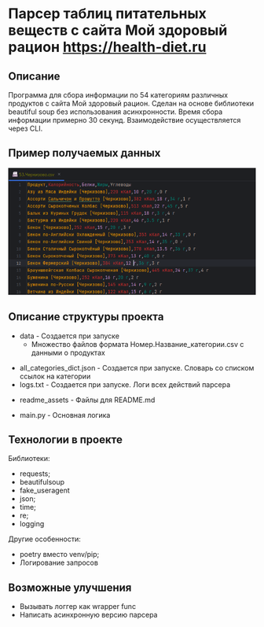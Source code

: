 # Парсер таблиц питательных веществ с сайта Мой здоровый рацион https://health-diet.ru

## Описание
Программа для сбора информации по 54 категориям различных продуктов с сайта Мой здоровый рацион. Сделан на основе
библиотеки beautiful soup без использования асинхронности. Время сбора информации примерно 30 секунд. Взаимодействие
осуществляется через CLI.

## Пример получаемых данных
![usage_example_1.png](readme_assets%2Fusage_example_1.png)

## Описание структуры проекта
* data - Создается при запуске
  - Множество файлов формата Номер.Название_категории.csv с данными о продуктах
- all_categories_dict.json - Создается при запуске. Словарь со списком ссылок на категории
- logs.txt - Создается при запуске. Логи всех действий парсера
* readme_assets - Файлы для README.md
- main.py - Основная логика

## Технологии в проекте
Библиотеки:
* requests;
* beautifulsoup
* fake_useragent
* json;
* time;
* re;
* logging

Другие особенности:
* poetry вместо venv/pip;
* Логирование запросов

## Возможные улучшения
* Вызывать логгер как wrapper func
* Написать асинхронную версию парсера
